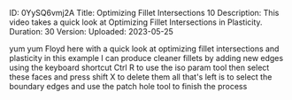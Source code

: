 ID: 0YySQ6vmj2A
Title: Optimizing Fillet Intersections 10
Description: This video takes a quick look at Optimizing Fillet Intersections in Plasticity.
Duration: 30
Version: 
Uploaded: 2023-05-25

yum yum Floyd here with a quick look at
optimizing fillet intersections and
plasticity in this example I can produce
cleaner fillets by adding new edges
using the keyboard shortcut Ctrl R to
use the iso param tool then select these
faces and press shift X to delete them
all that's left is to select the
boundary edges and use the patch hole
tool to finish the process
